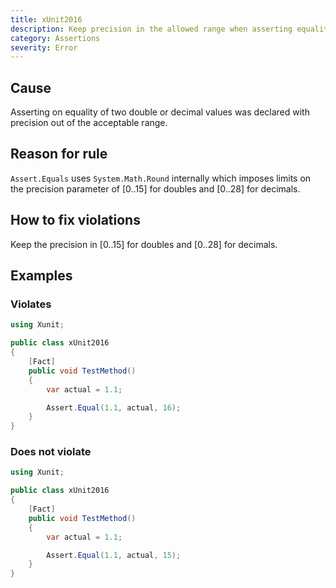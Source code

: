 ```yaml
---
title: xUnit2016
description: Keep precision in the allowed range when asserting equality of doubles or decimals.
category: Assertions
severity: Error
---
```


## Cause

Asserting on equality of two double or decimal values was declared with precision out of the acceptable range.

## Reason for rule

`Assert.Equals` uses `System.Math.Round` internally which imposes limits on the precision parameter of [0..15] for
doubles and [0..28] for decimals.

## How to fix violations

Keep the precision in [0..15] for doubles and [0..28] for decimals.

## Examples

### Violates

```csharp
using Xunit;

public class xUnit2016
{
    [Fact]
    public void TestMethod()
    {
        var actual = 1.1;

        Assert.Equal(1.1, actual, 16);
    }
}

```

### Does not violate

```csharp
using Xunit;

public class xUnit2016
{
    [Fact]
    public void TestMethod()
    {
        var actual = 1.1;

        Assert.Equal(1.1, actual, 15);
    }
}

```
